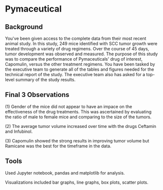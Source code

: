 # Pymaceutical

## Background 
You've been given access to the complete data from their most recent animal study. In this study, 249 mice identified with SCC tumor growth were treated through a variety of drug regimens. Over the course of 45 days, tumor development was observed and measured. The purpose of this study was to compare the performance of Pymaceuticals' drug of interest, Capomulin, versus the other treatment regimens. You have been tasked by the executive team to generate all of the tables and figures needed for the technical report of the study. The executive team also has asked for a top-level summary of the study results.

## Final 3 Observations 
(1)  Gender of the mice did not appear to have an impace on the effectiveness of the drug treatments.  This was ascertained by evaluating the ratio of male to female mice and comparing to the size of the tumors. 

(2)  The average tumor volume increased over time with the drugs Ceftamin and Infubinol. 

(3)  Capomulin showed the strong results in improving tumor volume but Ramicane was the best for the timeframe in the data. 




## Tools
Used Jupyter notebook, pandas and matplotlib for analysis.

Visualizations included bar graphs, line graphs, box plots, scatter plots.


